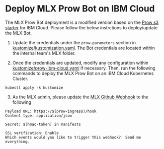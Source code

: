 # Deploy MLX Prow Bot on IBM Cloud

The MLX Prow Bot deployment is a modified version based on the [Prow s3 starter](https://github.com/kubernetes/test-infra/blob/master/config/prow/cluster/starter-s3.yaml) for IBM Cloud. Please follow the below instrctions to deploy/update the MLX Bot.

1. Update the credentials under the `prow-parameters` section in [kustomize/kustomization.yaml](kustomize/kustomization.yaml). The Bot credentials are located within the internal team's MLX folder.

2. Once the credentials are updated, modify any configuration within [kustomize/prow-ibm-cloud.yaml](kustomize/prow-ibm-cloud.yaml) if necessary. Then, run the following commands to deploy the MLX Prow Bot on an IBM Cloud Kubernetes Cluster.
```shell
kubectl apply -k kustomize
```

3. As the MLX admin, please update the [MLX Github Webhook](https://github.com/organizations/machine-learning-exchange/settings/hooks) to the following
```
Payload URL: https://$(prow-ingress)/hook
Content type: application/json

Secret: $(hmac-token) in manifests

SSL verification: Enable
Which events would you like to trigger this webhook?: Send me everything.
```
